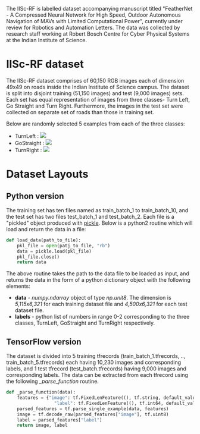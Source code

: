 The IISc-RF is labelled dataset accompanying manuscript titled "FeatherNet - A Compressed Neural Network for High Speed, Outdoor Autonomous Navigation of MAVs with Limited Computational Power", currently under review for Robotics and Automation Letters. The data was collected by research staff working at Robert Bosch Centre for Cyber Physical Systems at the Indian Institute of Science.

# IISc-RF dataset

The IISc-RF dataset comprises of 60,150 RGB images each of dimension 49x49 on roads inside the Indian Institute of Science campus. The dataset is split into disjoint training (51,150 images) and test (9,000 images) sets. Each set has equal representation of images from three classes- Turn Left, Go Straight and Turn Right. Furthermore, the images in the test set were collected on separate set of roads than those in training set.

Below are randomly selected 5 examples from each of the three classes:
* TurnLeft : ![](https://github.com/purble/FeatherNet-IISc/tree/master/Data/Sample/TurnLeft.png)
* GoStraight : ![](https://github.com/purble/FeatherNet-IISc/tree/master/Data/Sample/GoStraight.png)
* TurnRight : ![](https://github.com/purble/FeatherNet-IISc/tree/master/Data/Sample/TurnRight.png)

# Dataset Layouts

## Python version

The training set has ten files named as train_batch_1 to train_batch_10, and the test set has two files test_batch_1 and test_batch_2. Each file is a "pickled" object produced with [pickle]. Below is a python2 routine which will load and return the data in a file:

```python
def load_data(path_to_file):
    pkl_file = open(patj_to_file, "rb")
    data = pickle.load(pkl_file)
    pkl_file.close()
    return data
```

The above routine takes the path to the data file to be loaded as input, and returns the data in the form of a python dictionary object with the following elements:
* **data** - *numpy.ndarray* object of type *np.unit8*. The dimension is *5,115x6,321* for each training dataset file and *4,500x6,321* for each test dataset file.
* **labels** - python list of numbers in range 0-2 corresponding to the three classes, TurnLeft, GoStraight and TurnRight respectively.

## TensorFlow version

The dataset is divided into 5 training tfrecords (train_batch_1.tfrecords, .., train_batch_5.tfrecords) each having 10,230 images and corresponding labels, and 1 test tfrecord (test_batch.tfrecords) having 9,000 images and corresponding labels. The data can be extracted from each tfrecord using the following *_parse_function* routine.

```python
def _parse_function(data):
    features = {"image": tf.FixedLenFeature((), tf.string, default_value=""),\
                  "label": tf.FixedLenFeature((), tf.int64, default_value=0)}
    parsed_features = tf.parse_single_example(data, features)
    image = tf.decode_raw(parsed_features["image"], tf.uint8)
    label = parsed_features["label"]
    return image, label
```

[pickle]: https://docs.python.org/2/library/pickle.html
